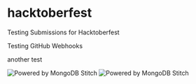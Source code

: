 # hacktoberfest
Testing Submissions for Hacktoberfest

Testing GitHub Webhooks

another test

![Powered by MongoDB Stitch]( https://webhooks.mongodb-stitch.com/api/client/v2.0/app/devrel-mrmrq/service/stitchbadge/incoming_webhook/stitchstatus "Powered by Stitch")
![Powered by MongoDB Stitch]( https://webhooks.mongodb-stitch.com/api/client/v2.0/app/devrel-mrmrq/service/stitchbadge/incoming_webhook/stitchstatus?appid=devrel-mrmrq "Powered by Stitch")


